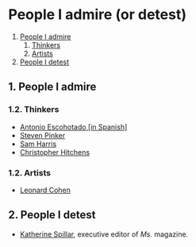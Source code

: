 # People I admire (or detest)

1. [People I admire](#1-people-i-admire)
   1. [Thinkers](#11-thinkers)
   1. [Artists](#12-artists)
1. [People I detest](#2-people-i-detest)

## 1. People I admire

### 1.2. Thinkers

* [Antonio Escohotado [in Spanish]](https://es.wikipedia.org/wiki/Antonio_Escohotado)
* [Steven Pinker](https://en.wikipedia.org/wiki/Steven_Pinker)
* [Sam Harris](https://en.wikipedia.org/wiki/Sam_Harris)
* [Christopher Hitchens](https://en.wikipedia.org/wiki/Christopher_Hitchens)

### 1.2. Artists

* [Leonard Cohen](https://en.wikipedia.org/wiki/Leonard_Cohen)

## 2. People I detest

* [Katherine Spillar](https://en.wikipedia.org/wiki/Katherine_Spillar), executive editor of *Ms.* magazine.
